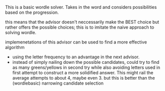 This is a basic wordle solver.
Takes in the word and considers possibilities based on the progression.

this means that the advisor doesn't neccessarily make the BEST choice but rather offers the possible choices;
  this is to imitate the naive approach to solving wordle.
  
implemenetations of this advisor can be used to find a more effective algorithm
- using the letter frequency to an advantage in the next advisor.
- instead of simply nailing down the possible candidates, could try to find as many greens/yellows in second try
  while also avoiding letters used in first attempt to construct a more solidified answer. This might rail the 
  average attempts to about 4, maybe even 3. but this is better than the (wordlebasic) narrowing candidate selection
